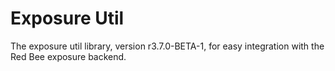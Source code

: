 # Exposure Util

The exposure util library, version r3.7.0-BETA-1, for easy integration with the Red Bee exposure backend.